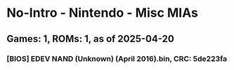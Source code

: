 # No-Intro - Nintendo - Misc MIAs
## Games: 1, ROMs: 1, as of 2025-04-20

### [BIOS] EDEV NAND (Unknown) (April 2016).bin, CRC: 5de223fa
